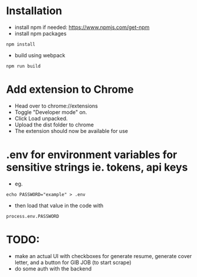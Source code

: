 # Installation
* install npm if needed: https://www.npmjs.com/get-npm
* install npm packages
```
npm install
```
* build using webpack
```
npm run build
```
# Add extension to Chrome
* Head over to chrome://extensions
* Toggle "Developer mode" on.
* Click Load unpacked.
* Upload the dist folder to chrome
* The extension should now be available for use


# .env for environment variables for sensitive strings ie. tokens, api keys
* eg.
```
echo PASSWORD="example" > .env
```
* then load that value in the code with
```
process.env.PASSWORD
```

# TODO:
* make an actual UI with checkboxes for generate resume, generate cover letter, and a button for GIB JOB (to start scrape)
* do some auth with the backend
